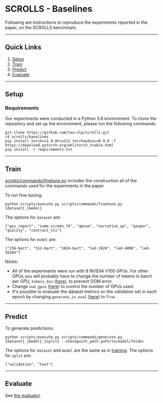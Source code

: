 # SCROLLS - Baselines

Following are instructions to reproduce the experiments reported in the paper, on the SCROLLS benchmark.

***

## Quick Links
1. [Setup](#setup)
2. [Train](#train)
3. [Predict](#predict)
4. [Evaluate](#evaluate)

*** 
## Setup
### Requirements

Our experiments were conducted in a Python 3.8 environment.
To clone the repository and set up the environment, please run the following commands:
```
git clone https://github.com/tau-nlp/scrolls.git
cd scrolls/baselines
pip install torch==1.9.0+cu111 torchaudio==0.9.0 -f https://download.pytorch.org/whl/torch_stable.html
pip install -r requirements.txt
```

***
## Train
[scripts/commands/finetune.py](https://github.com/tau-nlp/scrolls/blob/main/baselines/scripts/commands/finetune.py) includes the construction all of the commands used for the experiments in the paper.

To run fine-tuning:
```
python scripts/execute.py scripts/commands/finetune.py {dataset}_{model}
```

The options for `dataset` are:
```
["gov_report", "summ_screen_fd", "qmsum", "narrative_qa", "qasper", "quality", "contract_nli"]
```

The options for `model` are:
```
["256-bart", "512-bart", "1024-bart", "led-1024", "led-4096", "led-16384"]
```

Notes:
- All of the experiments were run with 8 NVIDIA V100 GPUs. For other GPUs you will probably have to change the number of tokens in batch per GPU, `tokens_bsz` ([here](https://github.com/tau-nlp/scrolls/blob/main/baselines/scripts/commands/finetune.py#L14)), to prevent OOM error.
- Change `num_gpus` ([here](https://github.com/tau-nlp/scrolls/blob/main/baselines/scripts/commands/finetune.py#L15)) to control the number of GPUs used.
- It's possible to evaluate the dataset metrics on the validation set in each epoch by changing `generate_in_eval` ([here](https://github.com/tau-nlp/scrolls/blob/main/baselines/scripts/commands/finetune.py#L19)) to `True`.

***
## Predict
To generate predictions:
```
python scripts/execute.py scripts/commands/generate.py {dataset}_{model}_{split} --checkpoint_path path/to/model/folder
```

The options for `dataset` and `model` are the same as in [training](#train).
The options for `split` are: 
```
["validation", "test"]
```

***
## Evaluate
See [the evaluator](https://github.com/tau-nlp/scrolls/tree/main/evaluator).

